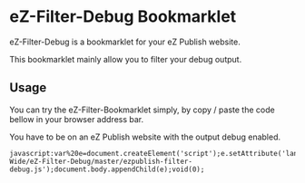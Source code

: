 eZ-Filter-Debug Bookmarklet
=============

eZ-Filter-Debug is a bookmarklet for your eZ Publish website.

This bookmarklet mainly allow you to filter your debug output.


Usage
-------

You can try the eZ-Filter-Bookmarklet simply, by copy / paste the code bellow in your browser address bar. 

You have to be on an eZ Publish website with the output debug enabled.

    javascript:var%20e=document.createElement('script');e.setAttribute('language','javascript');e.setAttribute('src','https://raw.github.com/Open-Wide/eZ-Filter-Debug/master/ezpublish-filter-debug.js');document.body.appendChild(e);void(0);
